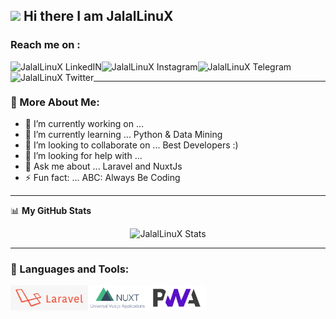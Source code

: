 ## <img src="https://media.giphy.com/media/hvRJCLFzcasrR4ia7z/giphy.gif" width="25px"> Hi there I am JalalLinuX

### Reach me on :

<a href="https://www.linkedin.com/in/jalallinux/">
  <img align="left" alt="JalalLinuX LinkedIN" src="https://img.shields.io/badge/LinkedIn-0077B5?style=for-the-badge&logo=linkedin&logoColor=white" />
</a>
<a href="https://www.instagram.com/jalallinux_/">
  <img align="left" alt="JalalLinuX Instagram" src="https://img.shields.io/badge/Instagram-E4405F?style=for-the-badge&logo=instagram&logoColor=white" />
</a>
<a href="tg://resolve?domain=jalallinux">
  <img align="left" alt="JalalLinuX Telegram" src="https://img.shields.io/badge/Telegram-2CA5E0?style=for-the-badge&logo=telegram&logoColor=white" />
</a>
<a href="https://twitter.com/jalallinux">
  <img align="left" alt="JalalLinuX Twitter" src="https://img.shields.io/badge/Twitter-1DA1F2?style=for-the-badge&logo=twitter&logoColor=white" />
</a>

<br/>

---

### 🧐 More About Me:

- 🔭 I’m currently working on ...
- 🌱 I’m currently learning ... Python & Data Mining
- 👯 I’m looking to collaborate on ... Best Developers :)
- 🤔 I’m looking for help with ...
- 💬 Ask me about ... Laravel and NuxtJs
- ⚡ Fun fact: ... ABC: Always Be Coding

---

<label>📊 **My GitHub Stats**</label>

<p align="center"> <img src="https://github-readme-stats.vercel.app/api?username=jalallinux&show_icons=true&theme=default" alt="JalalLinuX Stats" />
  
 
---
  
### 🔨 Languages and Tools:

<img align="left" alt="Laravel" height="40" src="assets/icon_laravel.jpg" />

<img align="left" alt="NuxtJs" height="40" src="assets/icon_nuxt.png" />

<img align="left" alt="PWA" height="40" src="assets/icon_pwa.png" />
